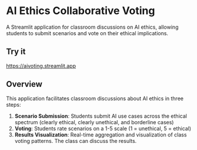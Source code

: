 # AI Ethics Collaborative Voting

A Streamlit application for classroom discussions on AI ethics, allowing students to submit scenarios and vote on their ethical implications.

## Try it

<https://aivoting.streamlit.app>

## Overview

This application facilitates classroom discussions about AI ethics in three steps:

1. **Scenario Submission**: Students submit AI use cases across the ethical spectrum (clearly ethical, clearly unethical, and borderline cases)
2. **Voting**: Students rate scenarios on a 1-5 scale (1 = unethical, 5 = ethical)
3. **Results Visualization**: Real-time aggregation and visualization of class voting patterns. The class can discuss the results.